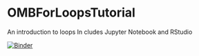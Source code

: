# OMBForLoopsTutorial
An introduction to loops
In cludes Jupyter Notebook and RStudio

[![Binder](https://mybinder.org/badge_logo.svg)](https://mybinder.org/v2/gh/MahmudN/OMBForLoopsTutorial/HEAD)
